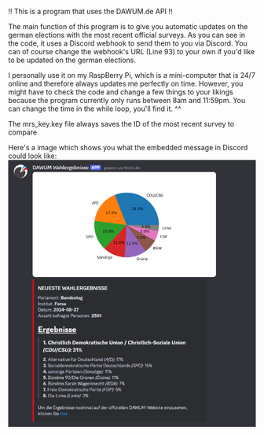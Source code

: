 !! This is a program that uses the DAWUM.de API !!

The main function of this program is to give you automatic updates on the german elections with the most recent official surveys.
As you can see in the code, it uses a Discord webhook to send them to you via Discord.
You can of course change the webhook's URL (Line 93) to your own if you'd like to be updated on the german elections.

I personally use it on my RaspBerry Pi, which is a mini-computer that is 24/7 online and therefore always updates me perfectly on time.
However, you might have to check the code and change a few things to your likings because the program currently only runs between
8am and 11:59pm. You can change the time in the while loop, you'll find it. ^^

The mrs_key.key file always saves the ID of the most recent survey to compare

Here's a image which shows you what the embedded message in Discord could look like:
![Preview](https://github.com/Floerianc/DAWUM_AutoUpdateWithImage/blob/main/image%20(1).png?raw=true)
